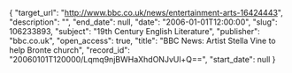 {
  "target_url": "http://www.bbc.co.uk/news/entertainment-arts-16424443", 
  "description": "", 
  "end_date": null, 
  "date": "2006-01-01T12:00:00", 
  "slug": 106233893, 
  "subject": "19th Century English Literature", 
  "publisher": "bbc.co.uk", 
  "open_access": true, 
  "title": "BBC News: Artist Stella Vine to help Bronte church", 
  "record_id": "20060101T120000/Lqmq9njBWHaXhdONJvUl+Q==", 
  "start_date": null
}

